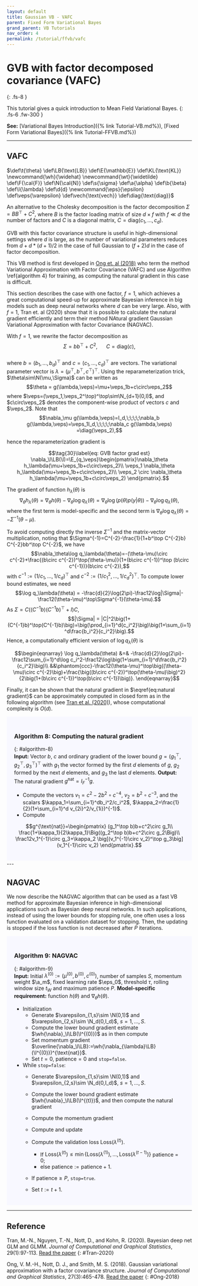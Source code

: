 ```yaml
---
layout: default
title: Gaussian VB - VAFC
parent: Fixed Form Variational Bayes
grand_parent: VB Tutorials
nav_order: 4
permalink: /tutorial/ffvb/vafc
---
```


# **GVB with factor decomposed covariance (VAFC)**
{: .fs-8 }

This tutorial gives a quick introduction to Mean Field Variational Bayes. 
{: .fs-6 .fw-300 }

**See:** [Variational Bayes Introduction]({% link Tutorial-VB.md%}), [Fixed Form Variational Bayes]({% link Tutorial-FFVB.md%})

---
## VAFC
<!--- Define custom latex syntax -->
$\def\t{\theta}
\def\LB{\text{LB}}
\def\E{\mathbb{E}}
\def\KL{\text{KL}}
\newcommand{\wh}{\widehat}
\newcommand{\wt}{\widetilde}
\def\F{\cal{F}}
\def\N{\cal{N}}
\def\s{\sigma}
\def\a{\alpha}
\def\b{\beta}
\def\l{\lambda}
\def\d{d}
\newcommand{\eps}{\epsilon}
\def\veps{\varepsilon}
\def\vech{\text{vech}}
\def\diag{\text{diag}}$
<!-- End -->
An alternative to the Cholesky decomposition is the factor decomposition $\Sigma=BB^\top+C^2,$
where $B$ is the factor loading matrix of size $d\times f$ with $f\ll d$ the number of factors and $C$ is a diagonal matrix, $C=\text{diag}(c_1,...,c_d)$.

GVB with this factor covariance structure is useful in high-dimensional settings where $d$ is large,
as the number of variational parameters reduces from $d+d*(d+1)/2$ in the case of full Gaussian to $(f+2)d$ in the case of factor decomposition.

This VB method is first developed in [Ong et. al (2018)](#Ong-2018) who term the method Variational Approximation with Factor Covariance (VAFC)
and use Algorithm \ref{algorithm 4} for training, as computing the natural gradient in this case is difficult.

This section describes the case with one factor, $f=1$, which achieves a great computational speed-up for approximate Bayesian inference in big models such as deep neural networks where $d$ can be very large.
Also, with $f=1$, Tran et. al (2020) show that it is possible to calculate the natural gradient efficiently   and term their method NAtural gradient Gaussian Variational Approximation with factor Covariance (NAGVAC).


With $f=1$, we rewrite the factor decomposition as 
$$\Sigma=bb^\top+C^2,\quad\;\;C=\text{diag}(c),$$  
where $b=(b_1,...,b_d)^\top$ and $c=(c_1,...,c_d)^\top$ are vectors. The variational parameter vector is $\lambda=(\mu^\top,b^\top,c^\top)^\top$.
Using the reparameterization trick, $\theta\sim\N(\mu,\Sigma)$ can be written as
$$\theta = g(\lambda,\veps)=\mu+\veps_1b+c\circ\veps_2$$
where $\veps=(\veps_1,\veps_2^\top)^\top\sim\N_{d+1}(0,I)$, and $c\circ\veps_2$ denotes the component-wise product of vectors $c$ and $\veps_2$.
Note that
$$\nabla_\mu g(\lambda,\veps)=I_d,\;\;\;\;\nabla_b g(\lambda,\veps)=\veps_1I_d,\;\;\;\;\nabla_c g(\lambda,\veps) =\diag(\veps_2),$$

hence the reparameterization gradient is

$$\tag{30}\label{eq: GVB factor grad est}
\nabla_\l\LB(\l)=\E_{q_\veps}\begin{pmatrix}\nabla_\theta h_\lambda(\mu+\veps_1b+c\circ\veps_2)\\
\veps_1 \nabla_\theta h_\lambda(\mu+\veps_1b+c\circ\veps_2)\\
\veps_2 \circ \nabla_\theta h_\lambda(\mu+\veps_1b+c\circ\veps_2)
\end{pmatrix}.$$  

The gradient of function $h_\lambda(\theta)$ is
$$\nabla_\theta h_\lambda(\theta)=\nabla_\theta h(\theta)-\nabla_\theta\log q_\lambda(\theta)=\nabla_\theta\log\big(p(\theta)p(y|\theta)\big)-\nabla_\theta\log q_\lambda(\theta),$$
where the first term is model-specific and the second term is $\nabla_\theta\log q_\lambda(\theta)=-\Sigma^{-1}(\theta-\mu)$.

To avoid computing directly the inverse $\Sigma^{-1}$ and the matrix-vector multiplication, noting that $\Sigma^{-1}=C^{-2}-\frac{1}{1+b^\top C^{-2}b} C^{-2}bb^\top C^{-2}$, we have
$$\nabla_\theta\log q_\lambda(\theta)=-(\theta-\mu)\circ c^{-2}+\frac{(b\circ c^{-2})^\top(\theta-\mu)}{1+(b\circ c^{-1})^\top (b\circ c^{-1})}(b\circ c^{-2}),$$
with $c^{-1}:=(1/c_1,...,1/c_d)^\top$ and $c^{-2}:=(1/c_1^2,...,1/c_d^2)^\top$.
To compute lower bound estimates, we need
$$\log q_\lambda(\theta) = -\frac{d}{2}\log(2\pi)-\frac12\log|\Sigma|-\frac12(\theta-\mu)^\top\Sigma^{-1}(\theta-\mu).$$
As $\Sigma=C\big((C^{-1}b)(C^{-1}b)^\top+I\big)C$,
$$|\Sigma| = |C|^2\big(1+(C^{-1}b)^\top(C^{-1}b)\big)=\big(\prod_{i=1}^d{c_i^2}\big)\big(1+\sum_{i=1}^d\frac{b_i^2}{c_i^2}\big).$$
Hence, a computationally efficient version of $\log q_\lambda(\theta)$ is

$$\begin{eqnarray}
\log q_\lambda(\theta) &=& -\frac{d}{2}\log(2\pi)-\frac12\sum_{i=1}^d\log c_i^2-\frac12\log\big(1+\sum_{i=1}^d\frac{b_i^2}{c_i^2}\big)\\
&&\phantom{ccc}-\frac12(\theta-\mu)^\top\big((\theta-\mu)\circ c^{-2}\big)+\frac{\big((b\circ c^{-2})^\top(\theta-\mu)\big)^2}{2\big(1+(b\circ c^{-1})^\top(b\circ c^{-1})\big)}.
\end{eqnarray}$$

Finally, it can be shown that the natural gradient in $\eqref{eq:natural gradient}$ can be approximately computed in closed form 
as in the following algorithm (see [Tran et al. (2020)](#Tran-2020)), whose computational complexity is $O(d)$.

<div class="code-example" markdown="1" style="background-color:GhostWhite;padding:20px;">

### Algorithm 8: Computing the natural gradient
{: #algorithm-8}
<br>
**Input:** Vector $b$, $c$ and ordinary gradient of the lower bound $g = (g_1^\top,g_2^\top,g_3^\top)^\top$ with $g_1$ the vector formed by the first $d$ elements of $g$,
$g_2$ formed by the next $d$ elements, and $g_3$ the last $d$ elements. 
**Output:** The natural gradient $g^{\text{nat}}=I_F^{-1}g$.
- Compute the vectors $v_1=c^2-2b^2\circ c^{-4}$, $v_2=b^2\circ c^{-3}$, and the scalars $\kappa_1=\sum_{i=1}^db_i^2/c_i^2$, $\kappa_2=\frac{1}{2}(1+\sum_{i=1}^d v_{2i}^2/v_{1i})^{-1}$.
- Compute 

$$g^{\text{nat}}=\begin{pmatrix}
(g_1^\top b)b+c^2\circ g_1\\
\frac{1+\kappa_1}{2\kappa_1}\Big((g_2^\top b)b+c^2\circ g_2\Big)\\
\frac12v_1^{-1}\circ g_3+\kappa_2 \big[(v_1^{-1}\circ v_2)^\top g_3\big](v_1^{-1}\circ v_2)
\end{pmatrix}.$$

</div>
---

## NAGVAC

We now describe the NAGVAC algorithm that can be used as a fast VB method for approximate Bayesian inference 
in high-dimensional applications such as Bayesian deep neural networks.
In such applications, instead of using the lower bounds for stopping rule,
one often uses a loss function evaluated on a validation dataset for stopping.
Then, the updating is stopped if the loss function is not decreased after $P$ iterations.

<div class="code-example" markdown="1" style="background-color:GhostWhite;padding:20px;">

### Algorithm 9: NAGVAC
{: #algorithm-9}
<br>
**Input:** Initial $\lambda^{(0)}:=(\mu^{(0)},b^{(0)},c^{(0)})$, number of samples $S$, momentum weight $\a_m$, fixed learning rate $\eps_0$, threshold $\tau$, rolling window size $t_W$ and maximum patience $P$. **Model-specific requirement:** function $h(\theta)$ and $\nabla_\theta h(\theta)$.

- Initialization
	- Generate $\varepsilon_{1,s}\sim \N(0,1)$ and $\varepsilon_{2,s}\sim \N_d(0,I_d)$, $s=1,...,S$.
	- Compute the lower bound gradient estimate $\wh{\nabla}_\l\LB(\l^{(0)})$ as in then compute 
	- Set momentum gradient $\overline{\nabla_\l\LB}:=\wh{\nabla_{\lambda}\LB} (\l^{(0)})^{\text{nat}}$.
	- Set $t=0$, $\text{patience}=0$ and $\texttt{stop=false}$.
- While $\texttt{stop=false}:$
	- Generate $\varepsilon_{1,s}\sim \N(0,1)$ and $\varepsilon_{2,s}\sim \N_d(0,I_d)$, $s=1,...,S$.	
	- Compute the lower bound gradient estimate $\wh{\nabla}_\l\LB(\l^{(t)})$, and then compute the natural gradient 
	- Compute the momentum gradient
	
    - Compute  and update 
	
	- Compute the validation loss $\text{Loss}(\lambda^{(t)})$. 
        - If $\text{Loss}(\lambda^{(t)})\leq \min\{\text{Loss}(\lambda^{(1)}),...,\text{Loss}(\lambda^{(t-1)})\}$ patience = 0; 
        - else $\text{patience}:=\text{patience}+1$.
    - If $\text{patience}\geq P$, $\texttt{stop=true}$.
    - Set $t:=t+1$.

</div>

---

## Reference
Tran, M.-N., Nguyen, T.-N., Nott, D., and Kohn, R. (2020). Bayesian deep net GLM and GLMM. *Journal of Computational and Graphical Statistics*, 29(1):97-113. [Read the paper](https://www.tandfonline.com/doi/abs/10.1080/10618600.2019.1637747)
{: #Tran-2020}

Ong, V. M.-H., Nott, D. J., and Smith, M. S. (2018). Gaussian variational approximation with a factor covariance structure. *Journal of Computational and Graphical Statistics*, 27(3):465-478. [Read the paper](https://www.tandfonline.com/doi/abs/10.1080/10618600.2017.1390472?journalCode=ucgs20)
{: #Ong-2018}
